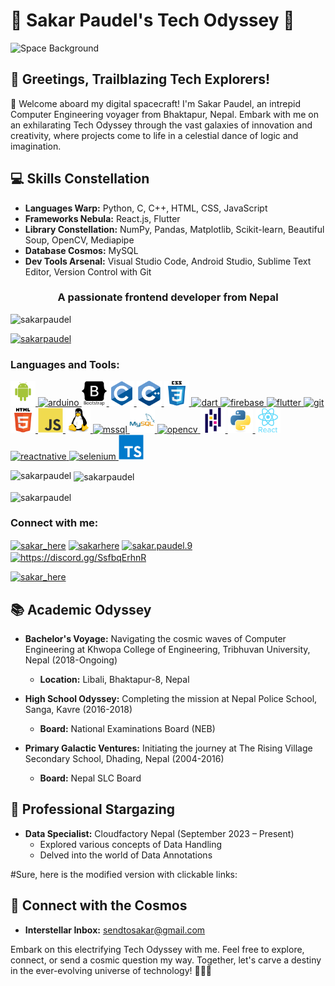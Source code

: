 # 🚀 Sakar Paudel's Tech Odyssey 🌌

![Space Background](https://media.discordapp.net/attachments/1109488146737025034/1196065710418448515/profilephoto.gif.gif?ex=65b645ff&is=65a3d0ff&hm=0a7e8aca0ae07208984ec6ccce89f90a040af9d6da25b18b194ef633d4081457&=&width=1387&height=312)

## 👋 Greetings, Trailblazing Tech Explorers!

🚀 Welcome aboard my digital spacecraft! I'm Sakar Paudel, an intrepid Computer Engineering voyager from Bhaktapur, Nepal. Embark with me on an exhilarating Tech Odyssey through the vast galaxies of innovation and creativity, where projects come to life in a celestial dance of logic and imagination.

## 💻 Skills Constellation
- **Languages Warp:** Python, C, C++, HTML, CSS, JavaScript
- **Frameworks Nebula:** React.js, Flutter
- **Library Constellation:** NumPy, Pandas, Matplotlib, Scikit-learn, Beautiful Soup, OpenCV, Mediapipe
- **Database Cosmos:** MySQL
- **Dev Tools Arsenal:** Visual Studio Code, Android Studio, Sublime Text Editor, Version Control with Git
<h3 align="center">A passionate frontend developer from Nepal</h3>

<p align="left"> <img src="https://komarev.com/ghpvc/?username=sakarpaudel&label=Profile%20views&color=0e75b6&style=flat" alt="sakarpaudel" /> </p>

<p align="left"> <a href="https://github.com/ryo-ma/github-profile-trophy"><img src="https://github-profile-trophy.vercel.app/?username=sakarpaudel" alt="sakarpaudel" /></a> </p>

<p align="left">
</p>

<h3 align="left">Languages and Tools:</h3>
<p align="left"> <a href="https://developer.android.com" target="_blank" rel="noreferrer"> <img src="https://raw.githubusercontent.com/devicons/devicon/master/icons/android/android-original-wordmark.svg" alt="android" width="40" height="40"/> </a> <a href="https://www.arduino.cc/" target="_blank" rel="noreferrer"> <img src="https://cdn.worldvectorlogo.com/logos/arduino-1.svg" alt="arduino" width="40" height="40"/> </a> <a href="https://getbootstrap.com" target="_blank" rel="noreferrer"> <img src="https://raw.githubusercontent.com/devicons/devicon/master/icons/bootstrap/bootstrap-plain-wordmark.svg" alt="bootstrap" width="40" height="40"/> </a> <a href="https://www.cprogramming.com/" target="_blank" rel="noreferrer"> <img src="https://raw.githubusercontent.com/devicons/devicon/master/icons/c/c-original.svg" alt="c" width="40" height="40"/> </a> <a href="https://www.w3schools.com/cpp/" target="_blank" rel="noreferrer"> <img src="https://raw.githubusercontent.com/devicons/devicon/master/icons/cplusplus/cplusplus-original.svg" alt="cplusplus" width="40" height="40"/> </a> <a href="https://www.w3schools.com/css/" target="_blank" rel="noreferrer"> <img src="https://raw.githubusercontent.com/devicons/devicon/master/icons/css3/css3-original-wordmark.svg" alt="css3" width="40" height="40"/> </a> <a href="https://dart.dev" target="_blank" rel="noreferrer"> <img src="https://www.vectorlogo.zone/logos/dartlang/dartlang-icon.svg" alt="dart" width="40" height="40"/> </a> <a href="https://firebase.google.com/" target="_blank" rel="noreferrer"> <img src="https://www.vectorlogo.zone/logos/firebase/firebase-icon.svg" alt="firebase" width="40" height="40"/> </a> <a href="https://flutter.dev" target="_blank" rel="noreferrer"> <img src="https://www.vectorlogo.zone/logos/flutterio/flutterio-icon.svg" alt="flutter" width="40" height="40"/> </a> <a href="https://git-scm.com/" target="_blank" rel="noreferrer"> <img src="https://www.vectorlogo.zone/logos/git-scm/git-scm-icon.svg" alt="git" width="40" height="40"/> </a> <a href="https://www.w3.org/html/" target="_blank" rel="noreferrer"> <img src="https://raw.githubusercontent.com/devicons/devicon/master/icons/html5/html5-original-wordmark.svg" alt="html5" width="40" height="40"/> </a> <a href="https://developer.mozilla.org/en-US/docs/Web/JavaScript" target="_blank" rel="noreferrer"> <img src="https://raw.githubusercontent.com/devicons/devicon/master/icons/javascript/javascript-original.svg" alt="javascript" width="40" height="40"/> </a> <a href="https://www.linux.org/" target="_blank" rel="noreferrer"> <img src="https://raw.githubusercontent.com/devicons/devicon/master/icons/linux/linux-original.svg" alt="linux" width="40" height="40"/> </a> <a href="https://www.microsoft.com/en-us/sql-server" target="_blank" rel="noreferrer"> <img src="https://www.svgrepo.com/show/303229/microsoft-sql-server-logo.svg" alt="mssql" width="40" height="40"/> </a> <a href="https://www.mysql.com/" target="_blank" rel="noreferrer"> <img src="https://raw.githubusercontent.com/devicons/devicon/master/icons/mysql/mysql-original-wordmark.svg" alt="mysql" width="40" height="40"/> </a> <a href="https://opencv.org/" target="_blank" rel="noreferrer"> <img src="https://www.vectorlogo.zone/logos/opencv/opencv-icon.svg" alt="opencv" width="40" height="40"/> </a> <a href="https://pandas.pydata.org/" target="_blank" rel="noreferrer"> <img src="https://raw.githubusercontent.com/devicons/devicon/2ae2a900d2f041da66e950e4d48052658d850630/icons/pandas/pandas-original.svg" alt="pandas" width="40" height="40"/> </a> <a href="https://www.python.org" target="_blank" rel="noreferrer"> <img src="https://raw.githubusercontent.com/devicons/devicon/master/icons/python/python-original.svg" alt="python" width="40" height="40"/> </a> <a href="https://reactjs.org/" target="_blank" rel="noreferrer"> <img src="https://raw.githubusercontent.com/devicons/devicon/master/icons/react/react-original-wordmark.svg" alt="react" width="40" height="40"/> </a> <a href="https://reactnative.dev/" target="_blank" rel="noreferrer"> <img src="https://reactnative.dev/img/header_logo.svg" alt="reactnative" width="40" height="40"/> </a> <a href="https://www.selenium.dev" target="_blank" rel="noreferrer"> <img src="https://raw.githubusercontent.com/detain/svg-logos/780f25886640cef088af994181646db2f6b1a3f8/svg/selenium-logo.svg" alt="selenium" width="40" height="40"/> </a> <a href="https://www.typescriptlang.org/" target="_blank" rel="noreferrer"> <img src="https://raw.githubusercontent.com/devicons/devicon/master/icons/typescript/typescript-original.svg" alt="typescript" width="40" height="40"/> </a> </p>

<p><img align="left" src="https://github-readme-stats.vercel.app/api/top-langs?username=sakarpaudel&show_icons=true&locale=en&layout=compact" alt="sakarpaudel" /></p>

<p>&nbsp;<img align="center" src="https://github-readme-stats.vercel.app/api?username=sakarpaudel&show_icons=true&locale=en" alt="sakarpaudel" /></p>

<p><img align="center" src="https://github-readme-streak-stats.herokuapp.com/?user=sakarpaudel&" alt="sakarpaudel" /></p>


<h3 align="left">Connect with me:</h3>
<p align="left">
<a href="https://twitter.com/sakar_here" target="blank"><img align="center" src="https://raw.githubusercontent.com/rahuldkjain/github-profile-readme-generator/master/src/images/icons/Social/twitter.svg" alt="sakar_here" height="30" width="40" /></a>
<a href="https://linkedin.com/in/sakarhere" target="blank"><img align="center" src="https://raw.githubusercontent.com/rahuldkjain/github-profile-readme-generator/master/src/images/icons/Social/linked-in-alt.svg" alt="sakarhere" height="30" width="40" /></a>
<a href="https://fb.com/sakar.paudel.9" target="blank"><img align="center" src="https://raw.githubusercontent.com/rahuldkjain/github-profile-readme-generator/master/src/images/icons/Social/facebook.svg" alt="sakar.paudel.9" height="30" width="40" /></a>
<a href="https://discord.gg/https://discord.gg/SsfbqErhnR" target="blank"><img align="center" src="https://raw.githubusercontent.com/rahuldkjain/github-profile-readme-generator/master/src/images/icons/Social/discord.svg" alt="https://discord.gg/SsfbqErhnR" height="30" width="40" /></a>
</p>
<p align="left"> <a href="https://twitter.com/sakar_here" target="blank"><img src="https://img.shields.io/twitter/follow/sakar_here?logo=twitter&style=for-the-badge" alt="sakar_here" /></a> </p>

## 📚 Academic Odyssey
- **Bachelor's Voyage:** Navigating the cosmic waves of Computer Engineering at Khwopa College of Engineering, Tribhuvan University, Nepal (2018-Ongoing)
  - **Location:** Libali, Bhaktapur-8, Nepal

- **High School Odyssey:** Completing the mission at Nepal Police School, Sanga, Kavre (2016-2018)
  - **Board:** National Examinations Board (NEB)

- **Primary Galactic Ventures:** Initiating the journey at The Rising Village Secondary School, Dhading, Nepal (2004-2016)
  - **Board:** Nepal SLC Board

## 🚀 Professional Stargazing
- **Data Specialist:** Cloudfactory Nepal (September 2023 – Present)
  - Explored various concepts of Data Handling
  - Delved into the world of Data Annotations

#Sure, here is the modified version with clickable links:

## 📧 Connect with the Cosmos
- **Interstellar Inbox:** [sendtosakar@gmail.com](mailto:sendtosakar@gmail.com)

Embark on this electrifying Tech Odyssey with me. Feel free to explore, connect, or send a cosmic question my way. Together, let's carve a destiny in the ever-evolving universe of technology! 🌌🚀✨
